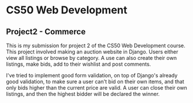 # CS50 Web Development

## Project2 - Commerce

This is my submission for project 2 of the CS50 Web Development course. 
This project involved making an auction website in Django. 
Users either view all listings or browse by category. A use can also create 
their own listings, make bids, add to their wishlist and post comments.

I've tried to implement good form validation, on top of Django's already 
good validation, to make sure a user can't bid on their own items, and that only bids 
higher than the current price are valid. A user can close their own listings, and then
the highest bidder will be declared the winner.
